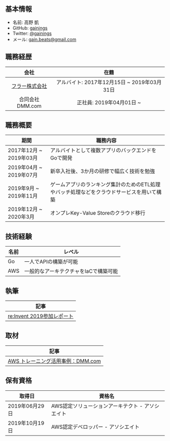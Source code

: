 ## 基本情報

- 名前: 高野 凱
- GitHub: [gainings](https://github.com/gainings)
- Twitter: [@gainings](https://twitter.com/gainings)
- メール: gain.beats@gmail.com

## 職務経歴

|会社|在籍|
|:--:|:--:|
|[フラー株式会社](https://fuller-inc.com/career/recruit)|アルバイト: 2017年12月15日 ~ 2019年03月31日|
|合同会社DMM.com| 正社員: 2019年04月01日 ~ |

## 職務概要
|期間|職務内容|
|----|----|
|2017年12月 ~ 2019年03月|アルバイトとして複数アプリのバックエンドをGoで開発|
|2019年04月 ~ 2019年07月 | 新卒入社後、3か月の研修で幅広く技術を勉強|
|2019年9月 ~ 2019年11月| ゲームアプリのランキング集計のためのETL処理やバッチ処理などをクラウドサービスを用いて構築 |
|2019年12月 ~ 2020年3月| オンプレKey-Value Storeのクラウド移行 |

## 技術経験

|名前|レベル|
|----|----|
| Go | 一人でAPIの構築が可能|
| AWS |一般的なアーキテクチャをIaCで構築可能|

## 執筆

|記事|
|----|
|[re:Invent 2019参加レポート](https://inside.dmm.com/entry/2019/12/26/aws-reinvent2019)|

## 取材

|記事|
|----|
|[AWS トレーニング活用事例：DMM.com](https://aws.amazon.com/jp/training/case-studies/dmm-training/)|

## 保有資格

|取得日|資格名|
|----|----|
|2019年06月29日|AWS認定ソリューションアーキテクト - アソシエイト|
|2019年10月19日|AWS認定デベロッパー - アソシエイト|

